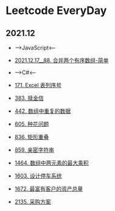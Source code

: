 # Leetcode EveryDay


## 2021.12

- -->JavaScript<--

- [2021.12.17\_\_88. 合并两个有序数组-简单](./src/88/index.js)

- -->C#<--
- [171. Excel 表列序号](./CSHARP/171.cs)
- [383. 赎金信](./CSHARP/383.cs)
- [442. 数组中重复的数据](./CSHARP/442.cs)
- [605. 种花问题](./CSHARP/605.cs)
- [836. 矩形重叠](./CSHARP/836.cs)
- [859. 亲密字符串](./CSHARP/859.cs)
- [1464. 数组中两元素的最大乘积](./CSHARP/1464.cs)
- [1603. 设计停车系统](./CSHARP/1603.cs)
- [1672. 最富有客户的资产总量](./CSHARP/1669.cs)
- [2135. 采购方案](./CSHARP/2122.cs)
